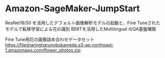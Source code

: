 # Amazon-SageMaker-JumpStart

ResNet18/50 を活用したデフォルト画像解析モデルの起動と、Fine Tuneされたモデルで転移学習による花の識別
BERTを活用したMultilingual のQA基盤構築

Fine Tune用花の画像詰め合わせデータセット
https://filesharingharunobukameda.s3-ap-northeast-1.amazonaws.com/flower_photos.zip

